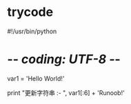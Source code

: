# trycode

#!/usr/bin/python
# -*- coding: UTF-8 -*-
 
var1 = 'Hello World!'
 
print "更新字符串 :- ", var1[:6] + 'Runoob!'
